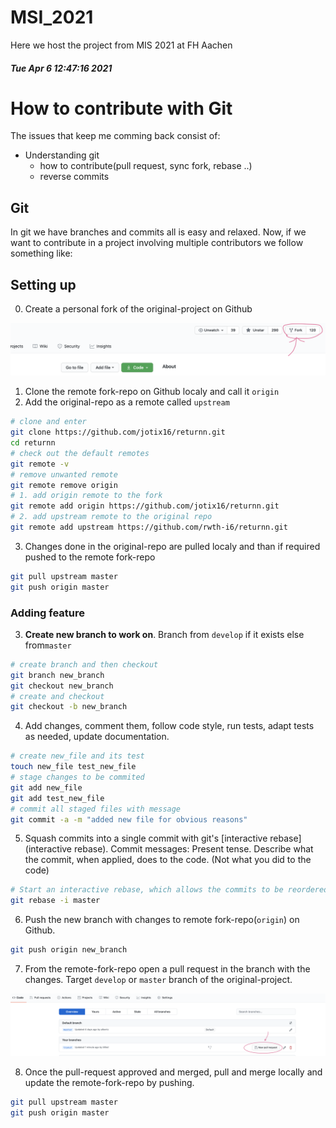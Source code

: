 # MSI_2021
Here we host the project from MIS 2021 at FH Aachen


##### Tue Apr  6 12:47:16 2021

# How to contribute with Git

The issues that keep me comming back consist of:
- Understanding git
  * how to contribute(pull request, sync fork, rebase ..)
  * reverse commits


## Git

In git we have branches and commits all is easy and relaxed. Now, if we want to
contribute in a project involving multiple contributors we follow something like: 

## Setting up
0. Create a personal fork of the original-project on Github

![image-20210407100544538](assets/image-20210407100544538.png)

1. Clone the remote fork-repo on Github localy and call it `origin`
2. Add the original-repo as a remote called `upstream`

```bash
# clone and enter
git clone https://github.com/jotix16/returnn.git
cd returnn
# check out the default remotes
git remote -v
# remove unwanted remote
git remote remove origin
# 1. add origin remote to the fork
git remote add origin https://github.com/jotix16/returnn.git
# 2. add upstream remote to the original repo
git remote add upstream https://github.com/rwth-i6/returnn.git
```

3. Changes done in the original-repo are pulled localy and than if required
   pushed to the remote fork-repo

```bash
git pull upstream master
git push origin master
```

### Adding feature
3. **Create new branch to work on**. Branch from `develop` if it exists else from`master`

```bash
# create branch and then checkout
git branch new_branch
git checkout new_branch
# create and checkout
git checkout -b new_branch
```

4. Add changes, comment them, follow code style, run tests, adapt tests as
   needed, update documentation.

```bash
# create new_file and its test
touch new_file test_new_file
# stage changes to be commited
git add new_file
git add test_new_file
# commit all staged files with message
git commit -a -m "added new file for obvious reasons"
```

5. Squash commits into a single commit with git's [interactive rebase](interactive rebase). 
   Commit messages: Present tense. Describe what the commit, when applied, does to the code. (Not what you did to the code)

```bash
# Start an interactive rebase, which allows the commits to be reordered, omitted, combined or modified
git rebase -i master
```

6. Push the new branch with changes to remote fork-repo(`origin`) on Github.

```bash
git push origin new_branch
```

7. From the remote-fork-repo open a pull request in the branch with the changes.
   Target `develop` or `master` branch of the original-project.

![image-20210407103657478](assets/image-20210407103657478.png)

8. Once the pull-request approved and merged, pull and merge locally and update
   the remote-fork-repo by pushing.

```bash
git pull upstream master
git push origin master
```



